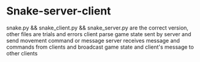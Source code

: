 # Snake-server-client
snake.py && snake_client.py && snake_server.py are the correct version, other files are trials and errors
client parse game state sent by server and send movement command or message
server receives message and commands from clients and broadcast game state and client's message to other clients
